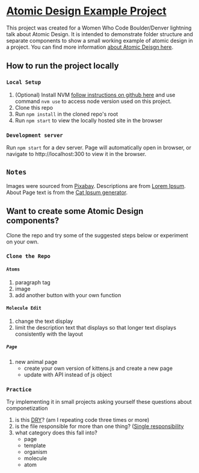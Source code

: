 # [Atomic Design Example Project](https://rachel-blue.github.io/atomic-design-example)
This project was created for a Women Who Code Boulder/Denver lightning talk about Atomic Design. 
It is intended to demonstrate folder structure and separate components to show a small working example of
atomic design in a project. 
You can find more information [about Atomic Deisgn here](https://bradfrost.com/blog/post/atomic-web-design/).

## How to run the project locally
### `Local Setup`
1. (Optional) Install NVM [follow instructions on github here](https://github.com/nvm-sh/nvm) and use command `nvm use` to access node version used on this project. 
2. Clone this repo
3. Run `npm install` in the cloned repo's root
4. Run `npm start` to view the locally hosted site in the browser

### `Development server`
Run `npm start` for a dev server.
Page will automatically open in browser,
or navigate to http://localhost:300 to view it in the browser.

## `Notes`
Images were sourced from [Pixabay](https://pixabay.com/).
Descriptions are from [Lorem Ipsum](https://www.lipsum.com/).
About Page text is from the [Cat Ipsum generator](http://www.catipsum.com/).


## Want to create some Atomic Design components?
Clone the repo and try some of the suggested steps below or experiment on your own.

### `Clone the Repo`
#### `Atoms`
1. paragraph tag
2. image
3. add another button with your own function

#### `Molecule Edit`
1. change the text display
2. limit the description text that displays so that longer text displays consistently with the layout

##### `Page`
1. new animal page
    - create your own version of kittens.js and create a new page
    - update with API instead of js object

### `Practice`
Try implementing it in small projects asking yourself these questions about componetization
1. is this [DRY](https://en.wikipedia.org/wiki/Don%27t_repeat_yourself)? (am I repeating code three times or more)
2. is the file responsible for more than one thing? ([Single responsibility](https://en.wikipedia.org/wiki/Single-responsibility_principle#:~:text=The%20single%2Dresponsibility%20principle%20(SRP,functionality%2C%20which%20it%20should%20encapsulate.))
3. what category does this fall into?
    - page
    - template
    - organism
    - molecule
    - atom
